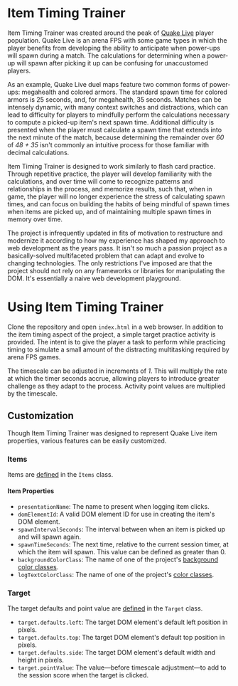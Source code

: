 # Item Timing Trainer

Item Timing Trainer was created around the peak of [Quake Live](https://store.steampowered.com/app/282440/Quake_Live/)
player population. Quake Live is an arena FPS with some game types in which the player benefits from developing the
ability to anticipate when power-ups will spawn during a match. The calculations for determining when a power-up will
spawn after picking it up can be confusing for unaccustomed players.

As an example, Quake Live duel maps feature two common forms of power-ups: megahealth and colored armors. The standard
spawn time for colored armors is 25 seconds, and, for megahealth, 35 seconds. Matches can be intensely dynamic, with
many context switches and distractions, which can lead to difficulty for players to mindfully perform the calculations
necessary to compute a picked-up item's next spawn time. Additional difficulty is presented when the player must
calculate a spawn time that extends into the next minute of the match, because determining the remainder over _60_ of
_48 + 35_ isn't commonly an intuitive process for those familiar with decimal calculations.

Item Timing Trainer is designed to work similarly to flash card practice. Through repetitive practice, the player will
develop familiarity with the calculations, and over time will come to recognize patterns and relationships in the
process, and memorize results, such that, when in game, the player will no longer experience the stress of calculating
spawn times, and can focus on building the habits of being mindful of spawn times when items are picked up, and of
maintaining multiple spawn times in memory over time.

The project is infrequently updated in fits of motivation to restructure and modernize it according to how my experience
has shaped my approach to web development as the years pass. It isn't so much a passion project as a basically-solved
multifaceted problem that can adapt and evolve to changing technologies. The only restrictions I've imposed are that the
project should not rely on any frameworks or libraries for manipulating the DOM. It's essentially a naive web
development playground. 

# Using Item Timing Trainer

Clone the repository and open `index.html` in a web browser. In addition to the item timing aspect of the project, a
simple target practice activity is provided. The intent is to give the player a task to perform while practicing timing
to simulate a small amount of the distracting multitasking required by arena FPS games.

The timescale can be adjusted in increments of _1_. This will multiply the rate at which the timer seconds accrue,
allowing players to introduce greater challenge as they adapt to the process. Activity point values are multiplied by
the timescale.

## Customization

Though Item Timing Trainer was designed to represent Quake Live item properties, various features can be easily
customized.

### Items

Items are [defined](index.html#L633-L658) in the `Items` class.

#### Item Properties

* `presentationName`: The name to present when logging item clicks.
* `domElementId`: A valid DOM element ID for use in creating the item's DOM element.
* `spawnIntervalSeconds`: The interval between when an item is picked up and will spawn again.
* `spawnTimeSeconds`: The next time, relative to the current session timer, at which the item will
   spawn. This value can be defined as greater than 0.
* `backgroundColorClass`: The name of one of the project's [background color classes](index.html#L143-L165).
* `logTextColorClass`: The name of one of the project's [color classes](index.html#L119-L141).

### Target

The target defaults and point value are [defined](index.html#L477-L482) in the `Target` class.

* `target.defaults.left`: The target DOM element's default left position in pixels.
* `target.defaults.top`: The target DOM element's default top position in pixels.
* `target.defaults.side`: The target DOM element's default width and height in pixels.
* `target.pointValue`: The value&mdash;before timescale adjustment&mdash;to add to the session score
   when the target is clicked.
